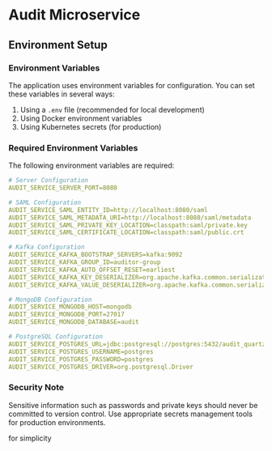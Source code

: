 # Audit Microservice

## Environment Setup

### Environment Variables

The application uses environment variables for configuration. You can set these variables in several ways:

1. Using a `.env` file (recommended for local development)
2. Using Docker environment variables
3. Using Kubernetes secrets (for production)

### Required Environment Variables

The following environment variables are required:

```yaml
# Server Configuration
AUDIT_SERVICE_SERVER_PORT=8080

# SAML Configuration
AUDIT_SERVICE_SAML_ENTITY_ID=http://localhost:8080/saml
AUDIT_SERVICE_SAML_METADATA_URI=http://localhost:8080/saml/metadata
AUDIT_SERVICE_SAML_PRIVATE_KEY_LOCATION=classpath:saml/private.key
AUDIT_SERVICE_SAML_CERTIFICATE_LOCATION=classpath:saml/public.crt

# Kafka Configuration
AUDIT_SERVICE_KAFKA_BOOTSTRAP_SERVERS=kafka:9092
AUDIT_SERVICE_KAFKA_GROUP_ID=auditor-group
AUDIT_SERVICE_KAFKA_AUTO_OFFSET_RESET=earliest
AUDIT_SERVICE_KAFKA_KEY_DESERIALIZER=org.apache.kafka.common.serialization.StringDeserializer
AUDIT_SERVICE_KAFKA_VALUE_DESERIALIZER=org.apache.kafka.common.serialization.StringDeserializer

# MongoDB Configuration
AUDIT_SERVICE_MONGODB_HOST=mongodb
AUDIT_SERVICE_MONGODB_PORT=27017
AUDIT_SERVICE_MONGODB_DATABASE=audit

# PostgreSQL Configuration
AUDIT_SERVICE_POSTGRES_URL=jdbc:postgresql://postgres:5432/audit_quartz
AUDIT_SERVICE_POSTGRES_USERNAME=postgres
AUDIT_SERVICE_POSTGRES_PASSWORD=postgres
AUDIT_SERVICE_POSTGRES_DRIVER=org.postgresql.Driver
```

### Security Note

Sensitive information such as passwords and private keys should never be committed to version control. Use appropriate secrets management tools for production environments.

for simplicity
